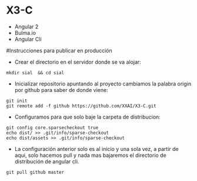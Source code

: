 # X3-C

- Angular 2
- Bulma.io
- Angular Cli

#Instrucciones para publicar en producción

- Crear el directorio en el servidor donde se va alojar:

```
mkdir sial  && cd sial
```
- Inicializar repositorio apuntando al proyecto cambiamos la palabra origin por github para saber de donde viene:
```
git init
git remote add -f github https://github.com/XXAI/X3-C.git
```

- Configuramos para que solo baje la carpeta de distribucion:
```
git config core.sparsecheckout true
echo dist/ >> .git/info/sparse-checkout
echo dist/assets >> .git/info/sparse-checkout
```

- La configuración anterior solo es al inicio y una sola vez, a partir de aqui, solo hacemos pull y nada mas bajaremos el directorio de distribución de angular cli.
```
git pull github master
```
